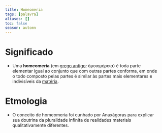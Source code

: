 ```yaml
---
title: Homeomeria
tags: [palavra]
aliases: []
toc: false
season: automn
---
```

# Significado
- Uma **homeomeria** (em [grego antigo](https://pt.wikipedia.org/wiki/L%C3%ADngua_grega_antiga "Língua grega antiga"): ὁμοιομέρεια) é toda parte elementar igual ao conjunto que com outras partes conforma, em onde o todo composto pelas partes é similar às partes mais elementares e indivisíveis da [matéria](https://pt.wikipedia.org/wiki/Mat%C3%A9ria "Matéria").

# Etmologia
- O conceito de homeomeria foi cunhado por Anaxágoras para explicar sua doutrina da pluralidade infinita de realidades materiais qualitativamente diferentes.